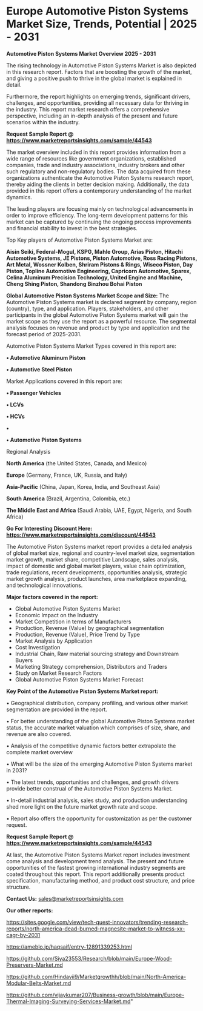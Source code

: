 # Europe Automotive Piston Systems Market Size, Trends, Potential | 2025 - 2031

<Strong> Automotive Piston Systems Market Overview 2025 - 2031</strong>

The rising technology in Automotive Piston Systems Market is also depicted in this research report. Factors that are boosting the growth of the market, and giving a positive push to thrive in the global market is explained in detail.

Furthermore, the report highlights on emerging trends, significant drivers, challenges, and opportunities, providing all necessary data for thriving in the industry. This report market research offers a comprehensive perspective, including an in-depth analysis of the present and future scenarios within the industry.

<strong>Request Sample Report @ <a href=https://www.marketreportsinsights.com/sample/44543>https://www.marketreportsinsights.com/sample/44543</a></strong>

The market overview included in this report provides information from a wide range of resources like government organizations, established companies, trade and industry associations, industry brokers and other such regulatory and non-regulatory bodies. The data acquired from these organizations authenticate the Automotive Piston Systems research report, thereby aiding the clients in better decision making. Additionally, the data provided in this report offers a contemporary understanding of the market dynamics.

The leading players are focusing mainly on technological advancements in order to improve efficiency. The long-term development patterns for this market can be captured by continuing the ongoing process improvements and financial stability to invest in the best strategies.

Top Key players of Automotive Piston Systems Market are:

<strong>Aisin Seiki, Federal-Mogul, KSPG, Mahle Group, Arias Piston, Hitachi Automotive Systems, JE Pistons, Piston Automotive, Ross Racing Pistons, Art Metal, Wossner Kolben, Shriram Pistons & Rings, Wiseco Piston, Day Piston, Topline Automotive Engineering, Capricorn Automotive, Sparex, Celina Aluminum Precision Technology, United Engine and Machine, Cheng Shing Piston, Shandong Binzhou Bohai Piston</strong>

<strong><b>Global Automotive Piston Systems Market Scope and Size:</b></strong>
The Automotive Piston Systems market is declared segment by company, region (country), type, and application. Players, stakeholders, and other participants in the global Automotive Piston Systems market will gain the market scope as they use the report as a powerful resource. The segmental analysis focuses on revenue and product by type and application and the forecast period of 2025-2031.

Automotive Piston Systems Market Types covered in this report are:

<strong>•  Automotive Aluminum Piston

•  Automotive Steel Piston</strong>

Market Applications covered in this report are:

<strong>•  Passenger Vehicles

•  LCVs

•  HCVs

•  

•  Automotive Piston Systems</strong> 

Regional Analysis

<strong>North America</strong> (the United States, Canada, and Mexico)

<strong>Europe</strong> (Germany, France, UK, Russia, and Italy)

<strong>Asia-Pacific</strong> (China, Japan, Korea, India, and Southeast Asia)

<strong>South America</strong> (Brazil, Argentina, Colombia, etc.)

<strong>The Middle East and Africa</strong> (Saudi Arabia, UAE, Egypt, Nigeria, and South Africa)

<strong>Go For Interesting Discount Here: <a href=https://www.marketreportsinsights.com/discount/44543>https://www.marketreportsinsights.com/discount/44543</a></strong>

The Automotive Piston Systems market report provides a detailed analysis of global market size, regional and country-level market size, segmentation market growth, market share, competitive Landscape, sales analysis, impact of domestic and global market players, value chain optimization, trade regulations, recent developments, opportunities analysis, strategic market growth analysis, product launches, area marketplace expanding, and technological innovations.

<strong><b>Major factors covered in the report:</b></strong>
<ul>
  <li>Global Automotive Piston Systems Market </li>
  <li>Economic Impact on the Industry</li>
  <li>Market Competition in terms of Manufacturers</li>
  <li>Production, Revenue (Value) by geographical segmentation</li>
  <li>Production, Revenue (Value), Price Trend by Type</li>
  <li>Market Analysis by Application</li>
  <li>Cost Investigation</li>
  <li>Industrial Chain, Raw material sourcing strategy and Downstream Buyers</li>
  <li>Marketing Strategy comprehension, Distributors and Traders</li>
  <li>Study on Market Research Factors</li>
  <li>Global Automotive Piston Systems Market Forecast</li>
</ul>

<strong><b>Key Point of the Automotive Piston Systems Market report:</b></strong>

• Geographical distribution, company profiling, and various other market segmentation are provided in the report.

• For better understanding of the global Automotive Piston Systems market status, the accurate market valuation which comprises of size, share, and revenue are also covered.

• Analysis of the competitive dynamic factors better extrapolate the complete market overview

• What will be the size of the emerging Automotive Piston Systems market in 2031?

• The latest trends, opportunities and challenges, and growth drivers provide better construal of the Automotive Piston Systems Market.

• In-detail industrial analysis, sales study, and production understanding shed more light on the future market growth rate and scope.

• Report also offers the opportunity for customization as per the customer request.

<strong>Request Sample Report @ <a href=https://www.marketreportsinsights.com/sample/44543>https://www.marketreportsinsights.com/sample/44543</a></strong>

At last, the Automotive Piston Systems Market report includes investment come analysis and development trend analysis. The present and future opportunities of the fastest growing international industry segments are coated throughout this report. This report additionally presents product specification, manufacturing method, and product cost structure, and price structure.

<strong>Contact Us:</strong>
sales@marketreportsinsights.com

<strong>Our other reports:</strong>

<a href=https://sites.google.com/view/tech-quest-innovators/trending-research-reports/north-america-dead-burned-magnesite-market-to-witness-xx-cagr-by-2031>https://sites.google.com/view/tech-quest-innovators/trending-research-reports/north-america-dead-burned-magnesite-market-to-witness-xx-cagr-by-2031</a>

<a href=https://ameblo.jp/haqsaif/entry-12891339253.html>https://ameblo.jp/haqsaif/entry-12891339253.html</a>

<a href=https://github.com/Siya23553/Research/blob/main/Europe-Wood-Preservers-Market.md>https://github.com/Siya23553/Research/blob/main/Europe-Wood-Preservers-Market.md</a>

<a href=https://github.com/Hindavii9/Marketgrowthh/blob/main/North-America-Modular-Belts-Market.md>https://github.com/Hindavii9/Marketgrowthh/blob/main/North-America-Modular-Belts-Market.md</a>

<a href=https://github.com/vijaykumar207/Business-growth/blob/main/Europe-Thermal-Imaging-Surveying-Services-Market.md>https://github.com/vijaykumar207/Business-growth/blob/main/Europe-Thermal-Imaging-Surveying-Services-Market.md</a>"
